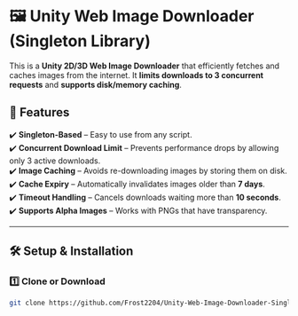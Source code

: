 # 🖼️ Unity Web Image Downloader (Singleton Library)

This is a **Unity 2D/3D Web Image Downloader** that efficiently fetches and caches images from the internet. It **limits downloads to 3 concurrent requests** and **supports disk/memory caching**.

## 🚀 Features
✔️ **Singleton-Based** – Easy to use from any script.  
✔️ **Concurrent Download Limit** – Prevents performance drops by allowing only 3 active downloads.  
✔️ **Image Caching** – Avoids re-downloading images by storing them on disk.  
✔️ **Cache Expiry** – Automatically invalidates images older than **7 days**.  
✔️ **Timeout Handling** – Cancels downloads waiting more than **10 seconds**.  
✔️ **Supports Alpha Images** – Works with PNGs that have transparency.  

---

## 🛠️ Setup & Installation

### 1️⃣ Clone or Download
```sh
git clone https://github.com/Frost2204/Unity-Web-Image-Downloader-Singleton-Library
